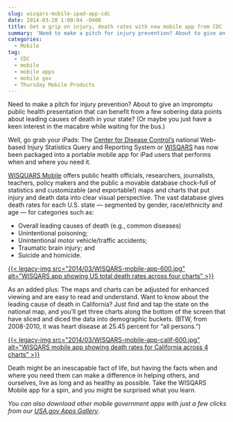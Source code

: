 ```yaml
---
slug: wisqars-mobile-ipad-app-cdc
date: 2014-03-20 1:00:04 -0400
title: Get a grip on injury, death rates with new mobile app from CDC
summary: 'Need to make a pitch for injury prevention? About to give an impromptu public health presentation that can benefit from a few sobering data points about leading causes of death in your state? (Or maybe you just have a keen interest in the macabre while waiting for the bus.) Well, go grab your iPads: The Center'
categories:
  - Mobile
tag:
  - CDC
  - mobile
  - mobile apps
  - mobile gov
  - Thursday Mobile Products
---
```


Need to make a pitch for injury prevention? About to give an impromptu public health presentation that can benefit from a few sobering data points about leading causes of death in your state? (Or maybe you just have a keen interest in the macabre while waiting for the bus.)

Well, go grab your iPads: The [Center for Disease Control&#8217;s](http://www.cdc.gov/) national Web-based Injury Statistics Query and Reporting System or [WISQARS](http://www.cdc.gov/injury/wisqars/) has now been packaged into a portable mobile app for iPad users that performs when and where you need it.

[WISQUARS Mobile](https://itunes.apple.com/us/app/wisqars-mobile/id793979134?mt=8) offers public health officials, researchers, journalists, teachers, policy makers and the public a movable database chock-full of statistics and customizable (and exportable!) maps and charts that put injury and death data into clear visual perspective. The vast database gives death rates for each U.S. state &#8212; segmented by gender, race/ethnicity and age &#8212;  for categories such as:

  * Overall leading causes of death (e.g., common diseases)
  * Unintentional poisoning;
  * Unintentional motor vehicle/traffic accidents;
  * Traumatic brain injury; and
  * Suicide and homicide.

[{{< legacy-img src="2014/03/WISQARS-mobile-app-600.jpg" alt="WISQARS app showing US total death rates across four charts" >}}](https://s3.amazonaws.com/digitalgov/_legacy-img/2014/03/WISQARS-mobile-app-600.jpg)

As an added plus: The maps and charts can be adjusted for enhanced viewing and are easy to read and understand. Want to know about the leading cause of death in California? Just find and tap the state on the national map, and you&#8217;ll get three charts along the bottom of the screen that have sliced and diced the data into demographic buckets. (BTW, from 2008-2010, it was heart disease at 25.45 percent for &#8220;all persons.&#8221;)

[{{< legacy-img src="2014/03/WISQARS-mobile-app-calif-600.jpg" alt="WISQARS mobile app showing death rates for California across 4 charts" >}}](https://s3.amazonaws.com/digitalgov/_legacy-img/2014/03/WISQARS-mobile-app-calif-600.jpg)

Death might be an inescapable fact of life, but having the facts when and where you need them can make a difference in helping others, and ourselves, live as long and as healthy as possible. Take the WISQARS Mobile app for a spin, and you might be surprised what you learn.

_You can also download other mobile government apps with just a few clicks from our [USA.gov Apps Gallery](http://apps.usa.gov/)_.